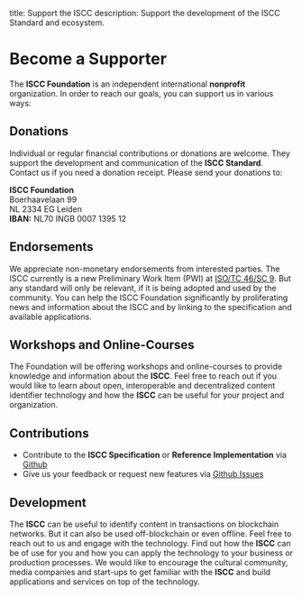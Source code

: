title: Support the ISCC description: Support the development of the ISCC Standard and ecosystem.

# Become a Supporter

The **ISCC Foundation** is an independent international **nonprofit** organization. In order to
reach our goals, you can support us in various ways:

## Donations

Individual or regular financial contributions or donations are welcome. They support the development
and communication of the **ISCC Standard**. Contact us if you need a donation receipt. Please send
your donations to:

**ISCC Foundation**\
Boerhaavelaan 99\
NL 2334 EG Leiden\
**IBAN:** NL70 INGB 0007 1395 12

## Endorsements

We appreciate non-monetary endorsements from interested parties. The ISCC currently is a new
Preliminary Work Item (PWI) at [ISO/TC 46/SC 9](https://iso.org/committee/48836.html). But any
standard will only be relevant, if it is being adopted and used by the community. You can help the
ISCC Foundation significantly by proliferating news and information about the ISCC and by linking to
the specification and available applications.

## Workshops and Online-Courses

The Foundation will be offering workshops and online-courses to provide knowledge and information
about the **ISCC**. Feel free to reach out if you would like to learn about open, interoperable and
decentralized content identifier technology and how the **ISCC** can be useful for your project and
organization.

## Contributions

- Contribute to the **ISCC Specification** or **Reference Implementation** via
  [Github](https://github.com/iscc/iscc-specs)
- Give us your feedback or request new features via
  [Github Issues](https://github.com/iscc/iscc-specs/issues)

## Development

The **ISCC** can be useful to identify content in transactions on blockchain networks. But it can
also be used off-blockchain or even offline. Feel free to reach out to us and engage with the
technology. Find out how the **ISCC** can be of use for you and how you can apply the technology to
your business or production processes. We would like to encourage the cultural community, media
companies and start-ups to get familiar with the **ISCC** and build applications and services on top
of the technology.
